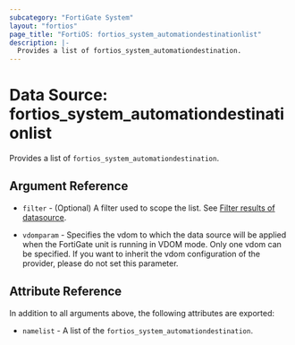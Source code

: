 ```yaml
---
subcategory: "FortiGate System"
layout: "fortios"
page_title: "FortiOS: fortios_system_automationdestinationlist"
description: |-
  Provides a list of fortios_system_automationdestination.
---
```


# Data Source: fortios_system_automationdestinationlist
Provides a list of `fortios_system_automationdestination`.

## Argument Reference

* `filter` - (Optional) A filter used to scope the list. See [Filter results of datasource](https://registry.terraform.io/providers/fortinetdev/fortios/latest/docs/guides/fgt_filter).

* `vdomparam` - Specifies the vdom to which the data source will be applied when the FortiGate unit is running in VDOM mode. Only one vdom can be specified. If you want to inherit the vdom configuration of the provider, please do not set this parameter.

## Attribute Reference

In addition to all arguments above, the following attributes are exported:

* `namelist` -  A list of the `fortios_system_automationdestination`.
